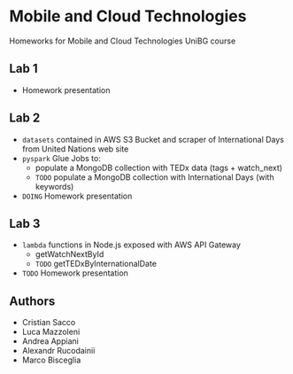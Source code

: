 # Mobile and Cloud Technologies

Homeworks for Mobile and Cloud Technologies UniBG course

## Lab 1

- Homework presentation

## Lab 2

- `datasets` contained in AWS S3 Bucket and scraper of International Days from United Nations web site
- `pyspark` Glue Jobs to:
  - populate a MongoDB collection with TEDx data (tags + watch_next)
  - `TODO` populate a MongoDB collection with International Days (with keywords)
- `DOING` Homework presentation

## Lab 3

- `lambda` functions in Node.js exposed with AWS API Gateway
  - getWatchNextById
  - `TODO` getTEDxByInternationalDate
- `TODO` Homework presentation

## Authors

- Cristian Sacco
- Luca Mazzoleni
- Andrea Appiani
- Alexandr Rucodainii
- Marco Bisceglia
